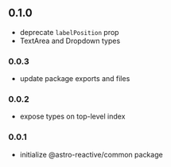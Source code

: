 ## 0.1.0
- deprecate `labelPosition` prop
- TextArea and Dropdown types

### 0.0.3
- update package exports and files

### 0.0.2
- expose types on top-level index

### 0.0.1
- initialize @astro-reactive/common package